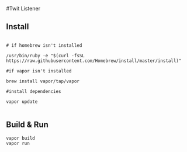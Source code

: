 #Twit Listener


## Install

```

# if homebrew isn't installed

/usr/bin/ruby -e "$(curl -fsSL https://raw.githubusercontent.com/Homebrew/install/master/install)"

#if vapor isn't installed

brew install vapor/tap/vapor

#install dependencies

vapor update


```

## Build & Run

```
vapor build
vapor run

```
